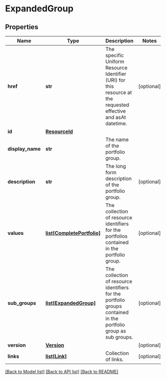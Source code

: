 # ExpandedGroup


## Properties
Name | Type | Description | Notes
------------ | ------------- | ------------- | -------------
**href** | **str** | The specific Uniform Resource Identifier (URI) for this resource at the requested effective and asAt datetime. | [optional] 
**id** | [**ResourceId**](ResourceId.md) |  | 
**display_name** | **str** | The name of the portfolio group. | 
**description** | **str** | The long form description of the portfolio group. | [optional] 
**values** | [**list[CompletePortfolio]**](CompletePortfolio.md) | The collection of resource identifiers for the portfolios contained in the portfolio group. | [optional] 
**sub_groups** | [**list[ExpandedGroup]**](ExpandedGroup.md) | The collection of resource identifiers for the portfolio groups contained in the portfolio group as sub groups. | [optional] 
**version** | [**Version**](Version.md) |  | [optional] 
**links** | [**list[Link]**](Link.md) | Collection of links. | [optional] 

[[Back to Model list]](../README.md#documentation-for-models) [[Back to API list]](../README.md#documentation-for-api-endpoints) [[Back to README]](../README.md)


